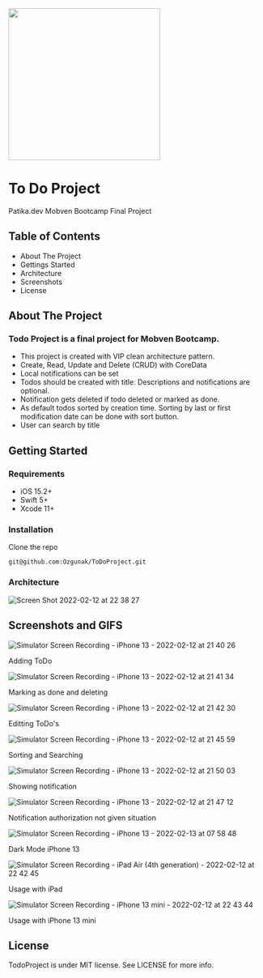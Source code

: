 <img src="https://user-images.githubusercontent.com/64470656/153725522-75a8f886-843b-4fea-b9e0-a399ba32e89b.png" width="300" height="300">

# To Do Project

Patika.dev Mobven Bootcamp Final Project

## Table of Contents

* About The Project
* Gettings Started
* Architecture
* Screenshots
* License

## About The Project

### Todo Project is a final project for Mobven Bootcamp.
 
 - This project is created with VIP clean architecture pattern. 
 - Create, Read, Update and Delete (CRUD) with CoreData 
 - Local notifications can be set 
 - Todos should be created with title. Descriptions and notifications are optional.
 - Notification gets deleted if todo deleted or marked as done.
 - As default todos sorted by creation time. Sorting by last or first modification date can be done with sort button.
 - User can search by title

## Getting Started

### Requirements

* iOS 15.2+
* Swift 5+
* Xcode 11+

### Installation
Clone the repo
```
git@github.com:Ozgunak/ToDoProject.git
```

### Architecture

![Screen Shot 2022-02-12 at 22 38 27](https://user-images.githubusercontent.com/64470656/153725816-cd9357b4-744a-4f08-b929-4e26556a162a.png)

## Screenshots and GIFS
![Simulator Screen Recording - iPhone 13 - 2022-02-12 at 21 40 26](https://user-images.githubusercontent.com/64470656/153724314-4309c3c1-c63b-46ce-a53f-975bb89eb18b.gif)

Adding ToDo

![Simulator Screen Recording - iPhone 13 - 2022-02-12 at 21 41 34](https://user-images.githubusercontent.com/64470656/153724396-b2f84512-3f83-400c-8c00-88fedcdeb69d.gif)

Marking as done and deleting

![Simulator Screen Recording - iPhone 13 - 2022-02-12 at 21 42 30](https://user-images.githubusercontent.com/64470656/153724407-02629168-3f1e-488a-bb9e-9a5a7b62b43f.gif)

Editting ToDo's

![Simulator Screen Recording - iPhone 13 - 2022-02-12 at 21 45 59](https://user-images.githubusercontent.com/64470656/153724411-17102fdf-f312-4913-8e5c-e0e9876375ac.gif)

Sorting and Searching

![Simulator Screen Recording - iPhone 13 - 2022-02-12 at 21 50 03](https://user-images.githubusercontent.com/64470656/153724486-f325e58c-6308-4a93-9800-55067e662d35.gif)

Showing notification

![Simulator Screen Recording - iPhone 13 - 2022-02-12 at 21 47 12](https://user-images.githubusercontent.com/64470656/153724479-553712a1-18a8-4efb-ad2a-9dca39448d0f.gif)

Notification authorization not given situation

![Simulator Screen Recording - iPhone 13 - 2022-02-13 at 07 58 48](https://user-images.githubusercontent.com/64470656/153739399-741e091a-e2d1-4554-8d43-4ff493d62d44.gif)

Dark Mode iPhone 13

![Simulator Screen Recording - iPad Air (4th generation) - 2022-02-12 at 22 42 45](https://user-images.githubusercontent.com/64470656/153726020-2365f8d2-727a-4855-bb29-b844882b6422.gif)

Usage with iPad

![Simulator Screen Recording - iPhone 13 mini - 2022-02-12 at 22 43 44](https://user-images.githubusercontent.com/64470656/153726024-fe7c8561-d714-4375-a1ad-764dc5123948.gif)

Usage with iPhone 13 mini

## License

TodoProject is under MIT license. See LICENSE for more info.
